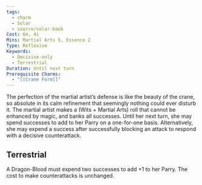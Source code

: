 ```yaml
---
tags:
  - charm
  - Solar
  - source/solar-book
Cost: 6m, 4i
Mins: Martial Arts 5, Essence 2
Type: Reflexive
Keywords:
  - Decisive-only
  - Terrestrial
Duration: Until next turn
Prerequisite Charms:
  - "[[Crane Form]]"
---
```

The perfection of the martial artist’s defense is like the beauty of the crane, so absolute in its calm refinement that seemingly nothing could ever disturb it. The martial artist makes a (Wits + Martial Arts) roll that cannot be enhanced by magic, and banks all successes. Until her next turn, she may spend successes to add to her Parry on a one-for-one basis. Alternatively, she may expend a success after successfully blocking an attack to respond with a decisive counterattack. 

## Terrestrial

A Dragon-Blood must expend two successes to add +1 to her Parry. The cost to make counterattacks is unchanged.